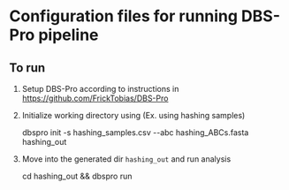 # Configuration files for running DBS-Pro pipeline

## To run 
1. Setup DBS-Pro according to instructions in https://github.com/FrickTobias/DBS-Pro
2. Initialize working directory using (Ex. using hashing samples)

    dbspro init -s hashing_samples.csv --abc hashing_ABCs.fasta hashing_out

3. Move into the generated dir `hashing_out` and run analysis

    cd hashing_out && dbspro run
